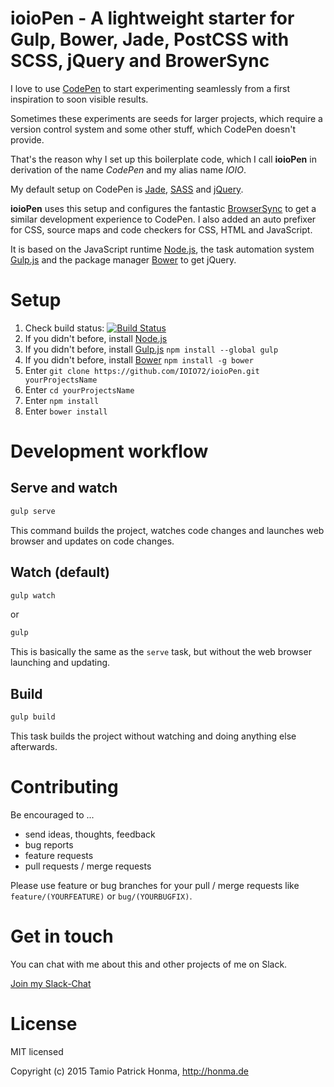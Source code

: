 # ioioPen - A lightweight starter for Gulp, Bower, Jade, PostCSS with SCSS, jQuery and BrowerSync

I love to use [CodePen](http://codepen.io/) to start experimenting seamlessly from a first inspiration to soon visible
results.

Sometimes these experiments are seeds for larger projects, which require a version control system and some other stuff,
which CodePen doesn't provide.

That's the reason why I set up this boilerplate code, which I call **ioioPen** in derivation of the name _CodePen_ and
my alias name _IOIO_.

My default setup on CodePen is [Jade](http://jade-lang.com/), [SASS](http://sass-lang.com/) and
[jQuery](http://jquery.com/).

**ioioPen** uses this setup and configures the fantastic [BrowserSync](http://www.browsersync.io/) to get a similar
development experience to CodePen. I also added an auto prefixer for CSS, source maps and code checkers for CSS, HTML
and JavaScript.

It is based on the JavaScript runtime [Node.js](https://nodejs.org/), the task automation system
[Gulp.js](http://gulpjs.com/) and the package manager [Bower](http://bower.io/) to get jQuery.

# Setup

1. Check build status: [![Build Status](https://travis-ci.org/IOIO72/ioioPen.svg)](https://travis-ci.org/IOIO72/ioioPen)
1. If you didn't before, install [Node.js](https://nodejs.org/)
1. If you didn't before, install [Gulp.js](http://gulpjs.com/) `npm install --global gulp`
1. If you didn't before, install [Bower](http://bower.io/) `npm install -g bower`
1. Enter `git clone https://github.com/IOIO72/ioioPen.git yourProjectsName`
1. Enter `cd yourProjectsName`
1. Enter `npm install`
1. Enter `bower install`

# Development workflow

## Serve and watch

```sh
gulp serve
```

This command builds the project, watches code changes and launches web browser and updates on code changes.

## Watch (default)

```sh
gulp watch
```

or

```sh
gulp
```

This is basically the same as the `serve` task, but without the web browser launching and updating.

## Build

```sh
gulp build
```

This task builds the project without watching and doing anything else afterwards.

# Contributing

Be encouraged to ...

* send ideas, thoughts, feedback
* bug reports
* feature requests
* pull requests / merge requests

Please use feature or bug branches for your pull / merge requests like `feature/(YOURFEATURE)` or `bug/(YOURBUGFIX)`.

# Get in touch

You can chat with me about this and other projects of me on Slack.

[Join my Slack-Chat](https://tamiohonma.typeform.com/to/z1YOoo)

# License

MIT licensed

Copyright (c) 2015 Tamio Patrick Honma, <http://honma.de>
